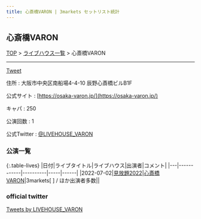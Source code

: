 ```yaml
---
title: 心斎橋VARON | 3markets セットリスト統計
---
```

## 心斎橋VARON

[TOP](/setlist/) > [ライブハウス一覧](livehouses.html) > 心斎橋VARON

___

<a href="https://twitter.com/share?ref_src=twsrc%5Etfw" data-text="3markets[ ]セットリスト > 心斎橋VARON" class="twitter-share-button" data-via="3markets" data-hashtags="3markets" data-related="3markets" data-show-count="false">Tweet</a>

住所
:    大阪市中央区南船場4-4-10 辰野心斎橋ビルB1F

公式サイト
:    [https://osaka-varon.jp/](https://osaka-varon.jp/)

キャパ
:    250

公演回数
: 1


公式Twitter
: <a href="https://twitter.com/LIVEHOUSE_VARON">@LIVEHOUSE_VARON</a>


### 公演一覧

{:.table-lives}
|日付|ライブタイトル|ライブハウス|出演者|コメント|
|---|------------|----------|-----|------|
|<span class="nowrap">2022-07-02</span>|[見放題2022](live023.html)|[心斎橋VARON](livehouse038.html)|3markets[ ] / ほか出演者多数||




### official twitter

<a class="twitter-timeline" href="https://twitter.com/LIVEHOUSE_VARON?ref_src=twsrc%5Etfw">Tweets by LIVEHOUSE_VARON</a> <script async src="https://platform.twitter.com/widgets.js" charset="utf-8"></script>


<script async src="https://platform.twitter.com/widgets.js" charset="utf-8"></script>